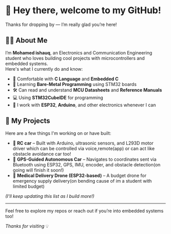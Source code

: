 # 👋 Hey there, welcome to my GitHub!

Thanks for dropping by — I’m really glad you’re here!

## 🙋‍♂️ About Me

I’m **Mohamed ishauq**, an Electronics and Communication Engineering student who loves building cool projects with microcontrollers and embedded systems.  
Here's what I currently do and know:

- 🔧 Comfortable with **C Language** and **Embedded C**
- 📖 Learning **Bare-Metal Programming** using STM32 boards  
- 🛠️ Can read and understand **MCU Datasheets** and **Reference Manuals**
- 💻 Using **STM32CubeIDE** for programming
- 🤖 I work with **ESP32**, **Arduino**, and other electronics whenever I can

## 🚀 My Projects

Here are a few things I'm working on or have built:

- 🤖 **RC car** – Built with Arduino, ultrasonic sensors, and L293D motor driver which can be controlled via voice,remote(app) or can act like obstacle avoidance car too!
- 🤖 **GPS-Guided Autonomous Car** – Navigates to coordinates sent via Bluetooth using ESP32, GPS, IMU, encoder, and obstacle detection(on going will finish it soon!)
- 🤖 **Medical Delivery Drone (ESP32-based)** – A budget drone for emergency supply delivery(on bending cause of im a student with limited budget)


*(I'll keep updating this list as I build more!)*

---

Feel free to explore my repos or reach out if you’re into embedded systems too!

_Thanks for visiting_ 💡
